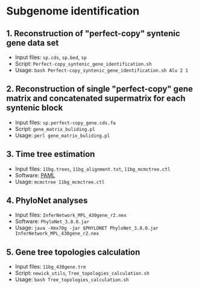 # Subgenome identification

## 1. Reconstruction of "perfect-copy" syntenic gene data set

   - Input files: `sp.cds`, `sp.bed`, `sp`
   - Script: `Perfect-copy_syntenic_gene_identification.sh`
   - Usage: `bash Perfect-copy_syntenic_gene_identification.sh Alu 2 1`

## 2. Reconstruction of single "perfect-copy" gene matrix and concatenated supermatrix for each syntenic block

   - Input files: `sp.perfect-copy_gene.cds.fa`
   - Script: `gene_matrix_buliding.pl`
   - Usage: `perl gene_matrix_buliding.pl`

## 3. Time tree estimation

   - Input files: `11bg.trees`, `11bg_alignment.txt`, `11bg_mcmctree.ctl`
   - Software: [PAML](http://abacus.gene.ucl.ac.uk/software/paml.html)
   - Usage: `mcmctree 11bg_mcmctree.ctl`

## 4. PhyloNet analyses

   - Input files: `InferNetwork_MPL_430gene_r2.nex`
   - Software: `PhyloNet_3.8.0.jar`
   - Usage: `java -Xmx70g -jar $PHYLONET PhyloNet_3.8.0.jar InferNetwork_MPL_430gene_r2.nex`

## 5. Gene tree topologies calculation

   - Input files: `11bg_430gene.tre`
   - Script: `newick_utils`, `Tree_topologies_calculation.sh`
   - Usage: `bash Tree_topologies_calculation.sh`
